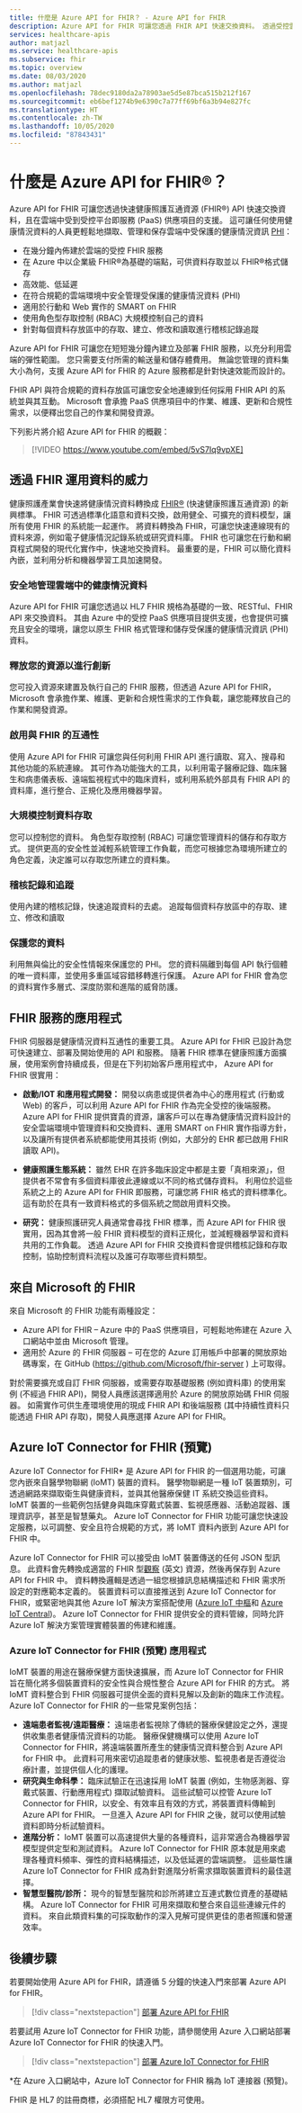 ```yaml
---
title: 什麼是 Azure API for FHIR？ - Azure API for FHIR
description: Azure API for FHIR 可讓您透過 FHIR API 快速交換資料。 透過受控雲端服務，內嵌、管理及保存受保護的健康情況資訊 PHI。
services: healthcare-apis
author: matjazl
ms.service: healthcare-apis
ms.subservice: fhir
ms.topic: overview
ms.date: 08/03/2020
ms.author: matjazl
ms.openlocfilehash: 78dec9180da2a78903ae5d5e87bca515b212f167
ms.sourcegitcommit: eb6bef1274b9e6390c7a77ff69bf6a3b94e827fc
ms.translationtype: HT
ms.contentlocale: zh-TW
ms.lasthandoff: 10/05/2020
ms.locfileid: "87843431"
---
```

# <a name="what-is-azure-api-for-fhirreg"></a>什麼是 Azure API for FHIR&reg;？

Azure API for FHIR 可讓您透過快速健康照護互通資源 (FHIR®) API 快速交換資料，且在雲端中受到受控平台即服務 (PaaS) 供應項目的支援。 這可讓任何使用健康情況資料的人員更輕鬆地擷取、管理和保存雲端中受保護的健康情況資訊 [PHI](https://www.hhs.gov/answers/hipaa/what-is-phi/index.html)： 

- 在幾分鐘內佈建於雲端的受控 FHIR 服務 
- 在 Azure 中以企業級 FHIR®為基礎的端點，可供資料存取並以 FHIR®格式儲存
- 高效能、低延遲
- 在符合規範的雲端環境中安全管理受保護的健康情況資料 (PHI)
- 適用於行動和 Web 實作的 SMART on FHIR
- 使用角色型存取控制 (RBAC) 大規模控制自己的資料
- 針對每個資料存放區中的存取、建立、修改和讀取進行稽核記錄追蹤

Azure API for FHIR 可讓您在短短幾分鐘內建立及部署 FHIR 服務，以充分利用雲端的彈性範圍。  您只需要支付所需的輸送量和儲存體費用。 無論您管理的資料集大小為何，支援 Azure API for FHIR 的 Azure 服務都是針對快速效能而設計的。

FHIR API 與符合規範的資料存放區可讓您安全地連線到任何採用 FHIR API 的系統並與其互動。  Microsoft 會承擔 PaaS 供應項目中的作業、維護、更新和合規性需求，以便釋出您自己的作業和開發資源。 

下列影片將介紹 Azure API for FHIR 的概觀：

>[!VIDEO https://www.youtube.com/embed/5vS7Iq9vpXE]

## <a name="leveraging-the-power-of-your-data-with-fhir"></a>透過 FHIR 運用資料的威力

健康照護產業會快速將健康情況資料轉換成 [FHIR&reg;](https://hl7.org/fhir) (快速健康照護互通資源) 的新興標準。 FHIR 可透過標準化語意和資料交換，啟用健全、可擴充的資料模型，讓所有使用 FHIR 的系統能一起運作。  將資料轉換為 FHIR，可讓您快速連線現有的資料來源，例如電子健康情況記錄系統或研究資料庫。 FHIR 也可讓您在行動和網頁程式開發的現代化實作中，快速地交換資料。 最重要的是，FHIR 可以簡化資料內嵌，並利用分析和機器學習工具加速開發。  

### <a name="securely-manage-health-data-in-the-cloud"></a>安全地管理雲端中的健康情況資料

Azure API for FHIR 可讓您透過以 HL7 FHIR 規格為基礎的一致、RESTful、FHIR API 來交換資料。 其由 Azure 中的受控 PaaS 供應項目提供支援，也會提供可擴充且安全的環境，讓您以原生 FHIR 格式管理和儲存受保護的健康情況資訊 (PHI) 資料。  

### <a name="free-up-your-resources-to-innovate"></a>釋放您的資源以進行創新

您可投入資源來建置及執行自己的 FHIR 服務，但透過 Azure API for FHIR，Microsoft 會承擔作業、維護、更新和合規性需求的工作負載，讓您能釋放自己的作業和開發資源。

### <a name="enable-interoperability-with-fhir"></a>啟用與 FHIR 的互通性

使用 Azure API for FHIR 可讓您與任何利用 FHIR API 進行讀取、寫入、搜尋和其他功能的系統連線。  其可作為功能強大的工具，以利用電子醫療記錄、臨床醫生和病患儀表板、遠端監視程式中的臨床資料，或利用系統外部具有 FHIR API 的資料庫，進行整合、正規化及應用機器學習。

### <a name="control-data-access-at-scale"></a>大規模控制資料存取

您可以控制您的資料。 角色型存取控制 (RBAC) 可讓您管理資料的儲存和存取方式。  提供更高的安全性並減輕系統管理工作負載，而您可根據您為環境所建立的角色定義，決定誰可以存取您所建立的資料集。  

### <a name="audit-logs-and-tracking"></a>稽核記錄和追蹤 

使用內建的稽核記錄，快速追蹤資料的去處。 追蹤每個資料存放區中的存取、建立、修改和讀取

### <a name="secure-your-data"></a>保護您的資料

利用無與倫比的安全性情報來保護您的 PHI。  您的資料隔離到每個 API 執行個體的唯一資料庫，並使用多重區域容錯移轉進行保護。 Azure API for FHIR 會為您的資料實作多層式、深度防禦和進階的威脅防護。  

## <a name="applications-for-a-fhir-service"></a>FHIR 服務的應用程式

FHIR 伺服器是健康情況資料互通性的重要工具。  Azure API for FHIR 已設計為您可快速建立、部署及開始使用的 API 和服務。  隨著 FHIR 標準在健康照護方面擴展，使用案例會持續成長，但是在下列初始客戶應用程式中， Azure API for FHIR 很實用： 

- **啟動/IOT 和應用程式開發：** 開發以病患或提供者為中心的應用程式 (行動或 Web) 的客戶，可以利用 Azure API for FHIR 作為完全受控的後端服務。 Azure API for FHIR 提供寶貴的資源，讓客戶可以在專為健康情況資料設計的安全雲端環境中管理資料和交換資料、運用 SMART on FHIR 實作指導方針，以及讓所有提供者系統都能使用其技術 (例如，大部分的 EHR 都已啟用 FHIR 讀取 API)。   
- **健康照護生態系統：** 雖然 EHR 在許多臨床設定中都是主要「真相來源」，但提供者不常會有多個資料庫彼此連線或以不同的格式儲存資料。  利用位於這些系統之上的 Azure API for FHIR 即服務，可讓您將 FHIR 格式的資料標準化。  這有助於在具有一致資料格式的多個系統之間啟用資料交換。 

- **研究：** 健康照護研究人員通常會尋找 FHIR 標準，而 Azure API for FHIR 很實用，因為其會將一般 FHIR 資料模型的資料正規化，並減輕機器學習和資料共用的工作負載。
透過 Azure API for FHIR 交換資料會提供稽核記錄和存取控制，協助控制資料流程以及誰可存取哪些資料類型。 

## <a name="fhir-from-microsoft"></a>來自 Microsoft 的 FHIR

來自 Microsoft 的 FHIR 功能有兩種設定：

* Azure API for FHIR – Azure 中的 PaaS 供應項目，可輕鬆地佈建在 Azure 入口網站中並由 Microsoft 管理。
* 適用於 Azure 的 FHIR 伺服器 – 可在您的 Azure 訂用帳戶中部署的開放原始碼專案，在 GitHub (https://github.com/Microsoft/fhir-server ) 上可取得。

對於需要擴充或自訂 FHIR 伺服器，或需要存取基礎服務 (例如資料庫) 的使用案例 (不經過 FHIR API)，開發人員應該選擇適用於 Azure 的開放原始碼 FHIR 伺服器。   如需實作可供生產環境使用的現成 FHIR API 和後端服務 (其中持續性資料只能透過 FHIR API 存取)，開發人員應選擇 Azure API for FHIR。

## <a name="azure-iot-connector-for-fhir-preview"></a>Azure IoT Connector for FHIR (預覽)

Azure IoT Connector for FHIR* 是 Azure API for FHIR 的一個選用功能，可讓您內嵌來自醫學物聯網 (IoMT) 裝置的資料。 醫學物聯網是一種 IoT 裝置類別，可透過網路來擷取衛生與健康資料，並與其他醫療保健 IT 系統交換這些資料。 IoMT 裝置的一些範例包括健身與臨床穿戴式裝置、監視感應器、活動追蹤器、護理資訊亭，甚至是智慧藥丸。 Azure IoT Connector for FHIR 功能可讓您快速設定服務，以可調整、安全且符合規範的方式，將 IoMT 資料內嵌到 Azure API for FHIR 中。

Azure IoT Connector for FHIR 可以接受由 IoMT 裝置傳送的任何 JSON 型訊息。 此資料會先轉換成適當的 FHIR 型[觀察](https://www.hl7.org/fhir/observation.html) \(英文\) 資源，然後再保存到 Azure API for FHIR 中。 資料轉換邏輯是透過一組您根據訊息結構描述和 FHIR 需求所設定的對應範本定義的。 裝置資料可以直接推送到 Azure IoT Connector for FHIR，或緊密地與其他 Azure IoT 解決方案搭配使用 ([Azure IoT 中樞](https://docs.microsoft.com/azure/iot-hub/)和 [Azure IoT Central](https://docs.microsoft.com/azure/iot-central/))。 Azure IoT Connector for FHIR 提供安全的資料管線，同時允許 Azure IoT 解決方案管理實體裝置的佈建和維護。

### <a name="applications-of-azure-iot-connector-for-fhir-preview"></a>Azure IoT Connector for FHIR (預覽) 應用程式

IoMT 裝置的用途在醫療保健方面快速擴展，而 Azure IoT Connector for FHIR 旨在簡化將多個裝置資料的安全性與合規性整合 Azure API for FHIR 的方式。 將 IoMT 資料整合到 FHIR 伺服器可提供全面的資料見解以及創新的臨床工作流程。 Azure IoT Connector for FHIR 的一些常見案例包括：
- **遠端患者監視/遠距醫療：** 遠端患者監視除了傳統的醫療保健設定之外，還提供收集患者健康情況資料的功能。 醫療保健機構可以使用 Azure IoT Connector for FHIR，將遠端裝置所產生的健康情況資料整合到 Azure API for FHIR 中。 此資料可用來密切追蹤患者的健康狀態、監視患者是否遵從治療計畫，並提供個人化的護理。
- **研究與生命科學：** 臨床試驗正在迅速採用 IoMT 裝置 (例如，生物感測器、穿戴式裝置、行動應用程式) 擷取試驗資料。 這些試驗可以控管 Azure IoT Connector for FHIR，以安全、有效率且有效的方式，將裝置資料傳輸到 Azure API for FHIR。 一旦進入 Azure API for FHIR 之後，就可以使用試驗資料即時分析試驗資料。
- **進階分析：** IoMT 裝置可以高速提供大量的各種資料，這非常適合為機器學習模型提供定型和測試資料。 Azure IoT Connector for FHIR 原本就是用來處理各種資料頻率、彈性的資料結構描述，以及低延遲的雲端調整。 這些屬性讓 Azure IoT Connector for FHIR 成為針對進階分析需求擷取裝置資料的最佳選擇。
- **智慧型醫院/診所：** 現今的智慧型醫院和診所將建立互連式數位資產的基礎結構。 Azure IoT Connector for FHIR 可用來擷取和整合來自這些連線元件的資料。 來自此類資料集的可採取動作的深入見解可提供更佳的患者照護和營運效率。

## <a name="next-steps"></a>後續步驟

若要開始使用 Azure API for FHIR，請遵循 5 分鐘的快速入門來部署 Azure API for FHIR。

>[!div class="nextstepaction"]
>[部署 Azure API for FHIR](fhir-paas-portal-quickstart.md)

若要試用 Azure IoT Connector for FHIR 功能，請參閱使用 Azure 入口網站部署 Azure IoT Connector for FHIR 的快速入門。

>[!div class="nextstepaction"]
>[部署 Azure IoT Connector for FHIR](iot-fhir-portal-quickstart.md)

*在 Azure 入口網站中，Azure IoT Connector for FHIR 稱為 IoT 連接器 (預覽)。

FHIR 是 HL7 的註冊商標，必須搭配 HL7 權限方可使用。
